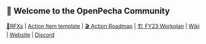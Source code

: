 ## 👋 Welcome to the OpenPecha Community

[🧭RFXs](https://github.com/OpenPecha/Requests/issues) | [Action Item template](https://github.com/OpenPecha/Roadmap/issues/new?assignees=&labels=&template=action-item-template.md&title=) | [🎬 Action Roadmap](https://github.com/orgs/OpenPecha/projects/11/views/1) | 
[🏗️ FY23 Workplan](https://github.com/orgs/OpenPecha/projects/21/views/1) | [Wiki](https://wiki.openpecha.org) | [Website](https://openpecha.org) | [Discord](https://discord.com/invite/7GFpPFSTeA)
